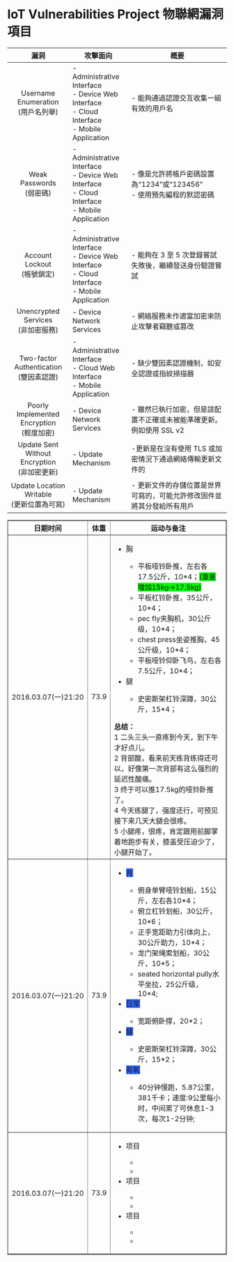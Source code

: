 # IoT Vulnerabilities Project 物聯網漏洞項目
|  漏洞  | 攻擊面向 | 概要 |
| :----: | ------- | ---- |
| Username Enumeration<br/>(用戶名列舉) | - Administrative Interface<br/>- Device Web Interface<br/>- Cloud Interface<br/>- Mobile Application | - 能夠通過認證交互收集一組有效的用戶名 |
| Weak Passwords<br/>(弱密碼) | - Administrative Interface<br/>- Device Web Interface<br/>- Cloud Interface<br/>- Mobile Application | - 像是允許將帳戶密碼設置為“1234”或“123456”<br/>- 使用預先編程的默認密碼 |
| Account Lockout<br/>(帳號鎖定) | - Administrative Interface<br/>- Device Web Interface<br/>- Cloud Interface<br/>- Mobile Application | -  能夠在 3 至 5 次登錄嘗試失敗後，繼續發送身份驗證嘗試 |
| Unencrypted Services<br/>(非加密服務) | - Device Network Services | - 網絡服務未作適當加密來防止攻擊者竊聽或篡改 |
| Two-factor Authentication<br/>(雙因素認證) | - Administrative Interface<br/>- Cloud Web Interface<br/>- Mobile Application | - 缺少雙因素認證機制，如安全認證或指紋掃描器 |
| Poorly Implemented Encryption<br/>(輕度加密) | - Device Network Services | - 雖然已執行加密，但是該配置不正確或未被能準確更新。例如使用 SSL v2  |
| Update Sent Without Encryption<br/>(非加密更新) | - Update Mechanism | -更新是在沒有使用 TLS 或加密情況下通過網絡傳輸更新文件的 |
| Update Location Writable<br/>(更新位置為可寫) | - Update Mechanism | - 更新文件的存儲位置是世界可寫的，可能允許修改固件並將其分發給所有用戶 |

<table width="95%" class="table table-bordered table-striped table-condensed" border="1">
<style type="text/css">
    .bgblue{background-color: rgb(51, 102, 255);}
    .bggreen{background-color: rgb(0, 255, 0);}
    .bgorange{background-color: rgb(255, 104, 32);}
    .bggrey{background-color: rgb(127, 127, 127);}
    .bgyellow{background-color: rgb(255, 255, 0);}
    .bold{font-weight:bold;}
</style>
<tr>
    <th>日期时间</th>
    <th>体重</th>
    <th>运动与备注</th>
</tr>
<tr>
    <td align="center">2016.03.07(一)21:20</td>
    <td align="center">73.9</td>
    <td>
    <ul>
        <li>胸</li>
        <ul>
            <li>平板哑铃卧推，左右各17.5公斤，10*4；<span class="bggreen">(重量增加15kg->17.5kg)</span></li>
            <li>平板杠铃卧推，35公斤，10*4；</li>
            <li>pec fly夹胸机，30公斤级，10*4；</li>
            <li>chest press坐姿推胸，45公斤级，10*4；</li>
            <li>平板哑铃仰卧飞鸟，左右各7.5公斤，10*4；</li>
        </ul>
        <li>腿</li>
        <ul>
            <li>史密斯架杠铃深蹲，30公斤，15*4；</li>
        </ul>
    </ul>
    <span class="bold">总结：</span><br/>
1 二头三头一直疼到今天，到下午才好点儿。<br/>
2 背部酸，看来前天练背练得还可以，好像第一次背部有这么强烈的延迟性酸痛。<br/>
3 终于可以推17.5kg的哑铃卧推了。<br/>
4 今天练腿了，强度还行，可预见接下来几天大腿会很疼。<br/>
5 小腿疼，很疼，肯定跟用前脚掌着地跑步有关，膝盖受压迫少了，小腿开始了。<br/>
    </td>
</tr>
<tr>
    <td align="center">2016.03.07(一)21:20</td>
    <td align="center">73.9</td>
    <td>
    <ul>
        <li><span class="bgblue">背</span></li>
        <ul>
            <li>俯身单臂哑铃划船，15公斤，左右各10*4；</li>
            <li>俯立杠铃划船，30公斤，10*6；</li>
            <li>正手宽距助力引体向上，30公斤助力，10*4；</li>
            <li>龙门架绳索划船，30公斤，10*5；</li>
            <li>seated horizontal pully水平坐拉，25公斤级，10*4;</li>
        </ul>
        <li><span class="bgblue">日常</span></li>
        <ul>
            <li>宽距俯卧撑，20*2；</li>
        </ul>
        <li><span class="bgblue">腿</span></li>
        <ul>
            <li>史密斯架杠铃深蹲，30公斤，15*2；</li>
        </ul>   
        <li><span class="bgblue">有氧</span></li>
        <ul>
            <li>40分钟慢跑，5.87公里，381千卡；速度:9公里每小时，中间累了可休息1-3次，每次1-2分钟;</li>
        </ul> 
    </ul>
    </td>
</tr>
<tr>
    <td align="center">2016.03.07(一)21:20</td>
    <td align="center">73.9</td>
    <td>
    <ul>
        <li>项目</li>
        <ul>
            <li></li>
            <li></li>
        </ul>
        <li>项目</li>
        <ul>
            <li></li>
            <li></li>
        </ul>
        <li>项目</li>
        <ul>
            <li></li>
            <li></li>
        </ul>
    </ul>
    </td>
</tr>
</table>

